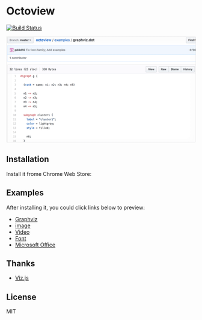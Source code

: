 # Octoview

[![Build Status](https://travis-ci.org/pd4d10/octoview.svg)](https://travis-ci.org/pd4d10/octoview)

<img src="assets/dot-demo.gif" alt="Demo" width="881">

## Installation

Install it frome Chrome Web Store:


## Examples

After installing it, you could click links below to preview:

* [Graphviz](https://github.com/pd4d10/octoview/blob/master/examples/graphviz.dot)
* [image](https://github.com/pd4d10/octoview/blob/master/examples/image.webp)
* [Video](https://github.com/bower-media-samples/big-buck-bunny-1080p-60fps-30s/blob/master/video.mp4)
* [Font](https://github.com/mozilla/Fira/blob/master/otf/FiraMono-Regular.otf)
* [Microsoft Office]()

## Thanks

* [Viz.js](https://github.com/mdaines/viz.js)

## License

MIT
